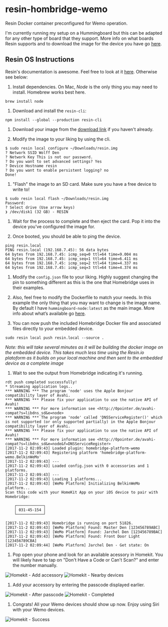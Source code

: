 # resin-hombridge-wemo
Resin Docker container preconfigured for Wemo operation.

I'm currently running my setup on a Hummingboard but this can be adapted for any other type of board that they support. More info on what boards Resin supports and to download the image for the device you have go [here](https://resinos.io/#downloads).

## Resin OS Instructions

Resin's documentation is awesome. Feel free to look at it [here](https://resinos.io/docs/cubox-i/gettingstarted/). Otherwise see below:

1. Install dependencies. On Mac, *Node* is the only thing you may need to install. Homebrew works best here.

```
brew install node
```

1. Download and install the `resin-cli`:

```
npm install --global --production resin-cli
```

1. Download your image from the [download link](https://resinos.io/#downloads) if you haven't already.

1. Modify the image to your liking by using the cli.

```
$ sudo resin local configure ~/Downloads/resin.img
? Network SSID Wolff Den
? Network Key This is not our password.
? Do you want to set advanced settings? Yes
? Device Hostname resin
? Do you want to enable persistent logging? no
Done!
```

1. "Flash" the image to an SD card. Make sure you have a free device to write to!

```
$ sudo resin local flash ~/Downloads/resin.img
Password:
? Select drive (Use arrow keys)
❯ /dev/disk1 (32 GB) - RESIN
```

1. Wait for the process to complete and then eject the card. Pop it into the device you've configured the image for.

1. Once booted, you should be able to ping the device.

```
ping resin.local
PING resin.local (192.168.7.45): 56 data bytes
64 bytes from 192.168.7.45: icmp_seq=0 ttl=64 time=9.004 ms
64 bytes from 192.168.7.45: icmp_seq=1 ttl=64 time=6.411 ms
64 bytes from 192.168.7.45: icmp_seq=2 ttl=64 time=4.337 ms
64 bytes from 192.168.7.45: icmp_seq=3 ttl=64 time=4.374 ms
```

1. Modify the `config.json` file to your liking. Highly suggest changing the pin to something different as this is the one that Homebridge uses in their examples.

1. Also, feel free to modify the Dockerfile to match your needs. In this example the only thing that you may want to change is the image name. By default I have `hummingboard-node:latest` as the main image. More info about what’s available go [here](https://docs.resin.io/runtime/resin-base-images/).

1. You can now push the included Homebridge Docker file and associated files directly to your embedded device.

```
sudo resin local push resin.local --source .
```

*Note: this will take several minutes as it will be building the docker image on the embedded device. This takes much less time using the Resin.io platoform as it builds on your local machine and then sent to the embedded device as a complete image*

1. Wait to see the output from Homebridge indicating it's running.

```
rdt push completed successfully!
* Streaming application logs..
*** WARNING *** The program 'node' uses the Apple Bonjour compatibility layer of Avahi.
*** WARNING *** Please fix your application to use the native API of Avahi!
*** WARNING *** For more information see <http://0pointer.de/avahi-compat?s=libdns_sd&e=node>
*** WARNING *** The program 'node' called 'DNSServiceRegister()' which is not supported (or only supported partially) in the Apple Bonjour compatibility layer of Avahi.
*** WARNING *** Please fix your application to use the native API of Avahi!
*** WARNING *** For more information see <http://0pointer.de/avahi-compat?s=libdns_sd&e=node&f=DNSServiceRegister>
[2017-11-2 02:09:43] Loaded plugin: homebridge-platform-wemo
[2017-11-2 02:09:43] Registering platform 'homebridge-platform-wemo.BelkinWeMo'
[2017-11-2 02:09:43] ---
[2017-11-2 02:09:43] Loaded config.json with 0 accessories and 1 platforms.
[2017-11-2 02:09:43] ---
[2017-11-2 02:09:43] Loading 1 platforms...
[2017-11-2 02:09:43] [WeMo Platform] Initializing BelkinWeMo platform...
Scan this code with your HomeKit App on your iOS device to pair with Homebridge:

    ┌────────────┐     
    │ 031-45-154 │     
    └────────────┘     

[2017-11-2 02:09:43] Homebridge is running on port 51826.
[2017-11-2 02:09:43] [WeMo Platform] Found: Master Den [123456789ABC]
[2017-11-2 02:09:43] [WeMo Platform] Found: Jarchel Den [123456789BAC]
[2017-11-2 02:09:43] [WeMo Platform] Found: Front Door Light [123456789CBA]
[2017-11-2 02:09:44] [WeMo Platform] Jarchel Den - Get state: On
```

1. Pop open your phone and look for an available acessory in Homekit. You will likely have to tap on "Don't Have a Code or Can't Scan?" and enter the number manually.

![Homekit - Add accessory](img/IMG_0154.PNG)
![Homekit - Nearby devices](img/IMG_0155.PNG)

1. Add your accessory by entering the passcode displayed earlier.

![Homekit - After passcode](img/IMG_0157.PNG)
![Homekit - Completed](img/IMG_0158.PNG)

1. Congrats! All your Wemo devices should show up now. Enjoy using Siri with your Wemo devices.

![Homekit - Success](img/IMG_0153.PNG)
